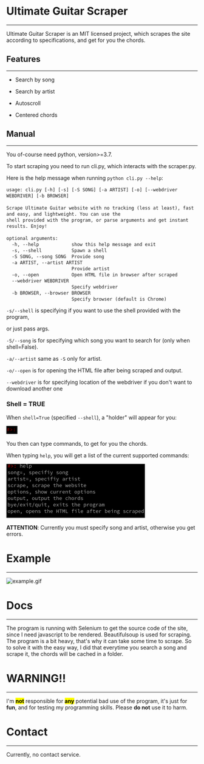# **Ultimate Guitar Scraper**

---

Ultimate Guitar Scraper is an MIT licensed project, which scrapes the site according to specifications, and get for you the chords.

## Features

---

- Search by song

- Search by artist

- Autoscroll 

- Centered chords

## Manual

---

You of-course need python, version>=3.7.

To start scraping you need to run cli.py, which interacts with the scraper.py.

Here is the help message when running `python cli.py --help`:

```
usage: cli.py [-h] [-s] [-S SONG] [-a ARTIST] [-o] [--webdriver WEBDRIVER] [-b BROWSER]

Scrape Ultimate Guitar website with no tracking (less at least), fast and easy, and lightweight. You can use the
shell provided with the program, or parse arguments and get instant results. Enjoy!

optional arguments:
  -h, --help            show this help message and exit
  -s, --shell           Spawn a shell
  -S SONG, --song SONG  Provide song
  -a ARTIST, --artist ARTIST
                        Provide artist
  -o, --open            Open HTML file in browser after scraped
  --webdriver WEBDRIVER
                        Specify webdriver
  -b BROWSER, --browser BROWSER
                        Specify browser (default is Chrome)
```

`-s/--shell` is specifying if you want to use the shell provided with the program,

or just pass args.

`-S/--song` is for specifying which song you want to search for (only when shell=False). 

`-a/--artist` same as `-S` only for artist.

`-o/--open` is for opening the HTML file after being scraped and output.

`--webdriver` is for specifying location of the webdriver if you don't want to download another one

### Shell = TRUE

When `shell=True` (specified `--shell`), a "holder" will appear for you:

![holder.png](assets/holder.png)

You then can type commands, to get for you the chords.

When typing `help`, you will get a list of the current supported commands:

![help_msg.png](assets/help_msg.png)

**ATTENTION**: Currently you must specify song and artist, otherwise you get errors.

# Example

---
![example.gif](assets/example.gif)


# Docs

---

The program is running with Selenium to get the source code of the site, since I need javascript to be rendered.
Beautifulsoup is used for scraping.
The program is a bit heavy, that's why it can take some time to scrape.
So to solve it with the easy way, I did that everytime you search a song and scrape it, the chords will be cached in a folder.

# WARNING!!

---

I'm **<mark>not</mark>** responsible for **<mark>any</mark>** potential bad use of the program, it's just for **fun**, and for testing my programming skills. Please **do not** use it to harm.

# Contact

---

Currently, no contact service.

